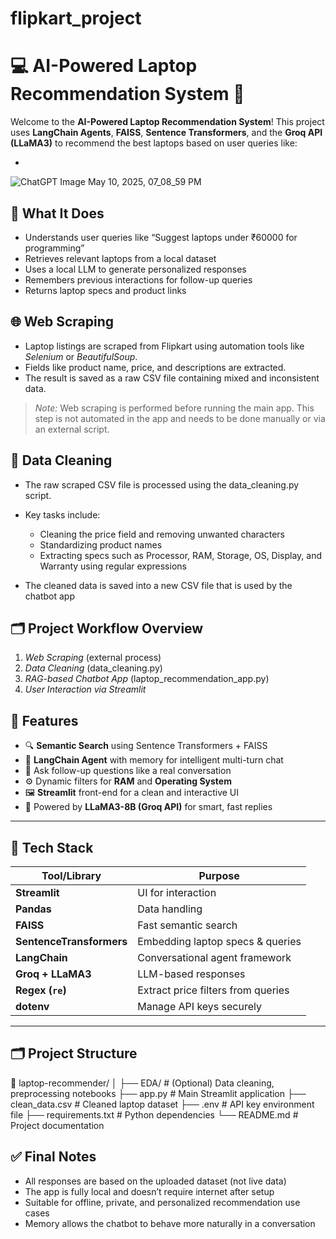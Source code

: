 # flipkart_project #

# 💻 AI-Powered Laptop Recommendation System 🤖

Welcome to the **AI-Powered Laptop Recommendation System**! This project uses **LangChain Agents**, **FAISS**, **Sentence Transformers**, and the **Groq API (LLaMA3)** to recommend the best laptops based on user queries like:


-
![ChatGPT Image May 10, 2025, 07_08_59 PM](https://github.com/user-attachments/assets/c612318f-9c10-4048-98ae-2f9c5587c93b)


## 🧠 What It Does

* Understands user queries like “Suggest laptops under ₹60000 for programming”
* Retrieves relevant laptops from a local dataset
* Uses a local LLM to generate personalized responses
* Remembers previous interactions for follow-up queries
* Returns laptop specs and product links

## 🌐  Web Scraping

* Laptop listings are scraped from Flipkart using automation tools like *Selenium* or *BeautifulSoup*.
* Fields like product name, price, and descriptions are extracted.
* The result is saved as a raw CSV file containing mixed and inconsistent data.

> *Note:* Web scraping is performed before running the main app. This step is not automated in the app and needs to be done manually or via an external script.



## 🧼  Data Cleaning

* The raw scraped CSV file is processed using the data_cleaning.py script.
* Key tasks include:

  * Cleaning the price field and removing unwanted characters
  * Standardizing product names
  * Extracting specs such as Processor, RAM, Storage, OS, Display, and Warranty using regular expressions
* The cleaned data is saved into a new CSV file that is used by the chatbot app

  
## 🗂 Project Workflow Overview

1. *Web Scraping* (external process)
2. *Data Cleaning* (data_cleaning.py)
3. *RAG-based Chatbot App* (laptop_recommendation_app.py)
4. *User Interaction via Streamlit*
   
## 📌 Features

- 🔍 **Semantic Search** using Sentence Transformers + FAISS
- 🧠 **LangChain Agent** with memory for intelligent multi-turn chat
- 💬 Ask follow-up questions like a real conversation
- ⚙️ Dynamic filters for **RAM** and **Operating System**
- 🖼️ **Streamlit** front-end for a clean and interactive UI
- 🤖 Powered by **LLaMA3-8B (Groq API)** for smart, fast replies

---

## 🧩 Tech Stack

| Tool/Library | Purpose |
|-------------|---------|
| **Streamlit** | UI for interaction |
| **Pandas** | Data handling |
| **FAISS** | Fast semantic search |
| **SentenceTransformers** | Embedding laptop specs & queries |
| **LangChain** | Conversational agent framework |
| **Groq + LLaMA3** | LLM-based responses |
| **Regex (`re`)** | Extract price filters from queries |
| **dotenv** | Manage API keys securely |

---

## 🗂️ Project Structure

📁 laptop-recommender/
│
├── EDA/ # (Optional) Data cleaning, preprocessing notebooks
├── app.py # Main Streamlit application
├── clean_data.csv # Cleaned laptop dataset
├── .env # API key environment file
├── requirements.txt # Python dependencies
└── README.md # Project documentation

## ✅ Final Notes

* All responses are based on the uploaded dataset (not live data)
* The app is fully local and doesn’t require internet after setup
* Suitable for offline, private, and personalized recommendation use cases
* Memory allows the chatbot to behave more naturally in a conversation




